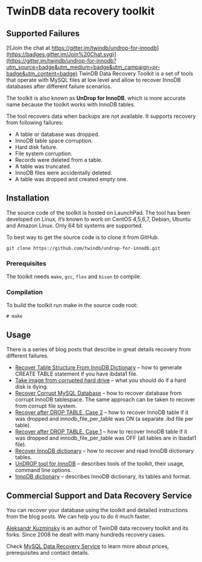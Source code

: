 # TwinDB data recovery toolkit
## Supported Failures

[![Join the chat at https://gitter.im/twindb/undrop-for-innodb](https://badges.gitter.im/Join%20Chat.svg)](https://gitter.im/twindb/undrop-for-innodb?utm_source=badge&utm_medium=badge&utm_campaign=pr-badge&utm_content=badge)
TwinDB Data Recovery Toolkit is a set of tools that operate with MySQL files at low level and allow to recover InnoDB databases after different failure scenarios.

The toolkit is also known as **UnDrop for InnoDB**, which is more accurate name because the toolkit works with InnoDB tables.

The tool recovers data when backups are not available. It supports recovery from following failures:

- A table or database was dropped.
- InnoDB table space corruption.
- Hard disk failure.
- File system corruption.
- Records were deleted from a table.
- A table was truncated.
- InnoDB files were accidentally deleted.
- A table was dropped and created empty one.
## Installation
The source code of the toolkit is hosted on LaunchPad. The tool has been developed on Linux, it’s known to work on CentOS 4,5,6,7, Debian, Ubuntu and Amazon Linux. Only 64 bit systems are supported.

To best way to get the source code is to clone it from GitHub.
```
git clone https://github.com/twindb/undrop-for-innodb.git
```

### Prerequisites

The toolkit needs `make`, `gcc`, `flex` and `bison` to compile.

### Compilation

To build the toolkit run make in the source code root:
```
# make
```
## Usage
There is a series of blog posts that describe in great details recovery from different failures.

 * [Recover Table Structure From InnoDB Dictionary](https://twindb.com/recover-table-structure-from-innodb-dictionary/) – how to generate CREATE TABLE statement if you have ibdata1 file.
 * [Take image from corrupted hard drive](https://twindb.com/take-image-from-corrupted-hard-drive/) – what you should do if a hard disk is dying.
 * [Recover Corrupt MySQL Database](https://twindb.com/recover-corrupt-mysql-database/) – how to recover database from corrupt InnoDB tablespace. The same approach can be taken to recover from corrupt file system.
 * [Recover after DROP TABLE. Case 2](https://twindb.com/recover-after-drop-table-innodb_file_per_table-on/) – how to recover InnoDB table if it was dropped and innodb_file_per_table was ON (a separate .ibd file per table).
 * [Recover after DROP TABLE. Case 1](https://twindb.com/recover-innodb-table-after-drop-table-innodb/) – how to recover InnoDB table if it was dropped and innodb_file_per_table was OFF (all tables are in ibadat1 file).
 * [Recover InnoDB dictionary](https://twindb.com/how-to-recover-innodb-dictionary/) – how to recover and read InnoDB dictionary tables.
 * [UnDROP tool for InnoDB](https://twindb.com/undrop-tool-for-innodb/) – describes tools of the toolkit, their usage, command line options.
 * [InnoDB dictionary](https://twindb.com/innodb-dictionary/) – describes InnoDB dictionary, its tables and format.

## Commercial Support and Data Recovery Service

You can recover your database using the toolkit and detailed instructions from the blog posts. 
We can help you to do it much faster.

[Aleksandr Kuzminsky](https://www.linkedin.com/in/akuzminsky) is an author of TwinDB data recovery toolkit and its forks. 
Since 2008 he dealt with many hundreds recovery cases.

Check [MySQL Data Recovery Service](https://twindb.com/mysql-data-recovery/) to learn more about prices, prerequisites and contact details.
